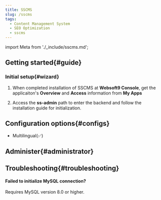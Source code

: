 ```yaml
---
title: SSCMS
slug: /sscms
tags:
  - Content Management System
  - SEO Optimization
  - sscms
---
```


import Meta from './_include/sscms.md';

<Meta name="meta" />

## Getting started{#guide}

### Initial setup{#wizard}

1. When completed installation of SSCMS at **Websoft9 Console**, get the applicaiton's **Overview** and **Access** information from **My Apps**  

2. Access the **ss-admin** path to enter the backend and follow the installation guide for initialization.


## Configuration options{#configs}

- Multilingual(✅)

## Administer{#administrator}


## Troubleshooting{#troubleshooting}


#### Failed to initialize MySQL connection?

Requires MySQL version 8.0 or higher.
